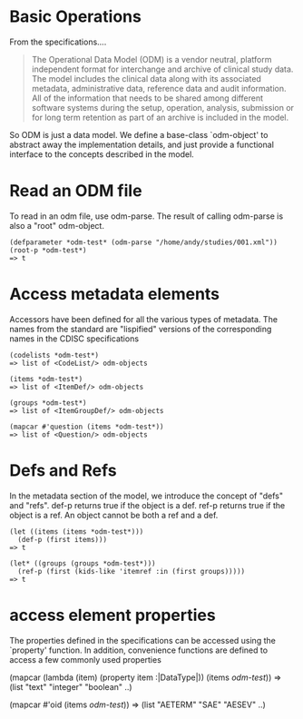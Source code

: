 # Basic Operations 

From the specifications....

> The Operational Data Model (ODM) is a vendor neutral, platform
> independent format for interchange and archive of clinical study
> data. The model includes the clinical data along with its associated
> metadata, administrative data, reference data and audit
> information. All of the information that needs to be shared among
> different software systems during the setup, operation, analysis,
> submission or for long term retention as part of an archive is
> included in the model.

So ODM is just a data model.  We define a base-class `odm-object' to
abstract away the implementation details, and just provide a functional
interface to the concepts described in the model.

# Read an ODM file

To read in an odm file, use odm-parse.  The result of calling odm-parse
is also a "root" odm-object.

    (defparameter *odm-test* (odm-parse "/home/andy/studies/001.xml"))
    (root-p *odm-test*)
    => t

# Access metadata elements

Accessors have been defined for all the various types of metadata.  The
names from the standard are "lispified" versions of the corresponding
names in the CDISC specifications

    (codelists *odm-test*)
    => list of <CodeList/> odm-objects

    (items *odm-test*)
    => list of <ItemDef/> odm-objects

    (groups *odm-test*)
    => list of <ItemGroupDef/> odm-objects

    (mapcar #'question (items *odm-test*))
    => list of <Question/> odm-objects

# Defs and Refs

In the metadata section of the model, we introduce the concept of "defs"
and "refs". def-p returns true if the object is a def.  ref-p returns
true if the object is a ref.  An object cannot be both a ref and a def.

    (let ((items (items *odm-test*)))
      (def-p (first items)))
    => t

    (let* ((groups (groups *odm-test*)))
      (ref-p (first (kids-like 'itemref :in (first groups)))))
    => t

# access element properties

The properties defined in the specifications can be accessed using
the `property' function.  In addition, convenience functions are defined
to access a few commonly used properties

   (mapcar (lambda (item)
             (property item :|DataType|))
           (items *odm-test*))
   => (list "text" "integer" "boolean" ..)

   (mapcar #'oid (items *odm-test*))
   => (list "AETERM" "SAE" "AESEV" ..)
      
